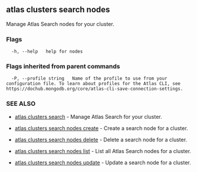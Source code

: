 ## atlas clusters search nodes

Manage Atlas Search nodes for your cluster.






### Flags

```
  -h, --help   help for nodes

```


### Flags inherited from parent commands

```
  -P, --profile string   Name of the profile to use from your configuration file. To learn about profiles for the Atlas CLI, see https://dochub.mongodb.org/core/atlas-cli-save-connection-settings.

```

### SEE ALSO


* [atlas clusters search](atlas_clusters_search.md)	- Manage Atlas Search for your cluster.

* [atlas clusters search nodes create](atlas_clusters_search_nodes_create.md)	- Create a search node for a cluster.

* [atlas clusters search nodes delete](atlas_clusters_search_nodes_delete.md)	- Delete a search node for a cluster.

* [atlas clusters search nodes list](atlas_clusters_search_nodes_list.md)	- List all Atlas Search nodes for a cluster.

* [atlas clusters search nodes update](atlas_clusters_search_nodes_update.md)	- Update a search node for a cluster.



